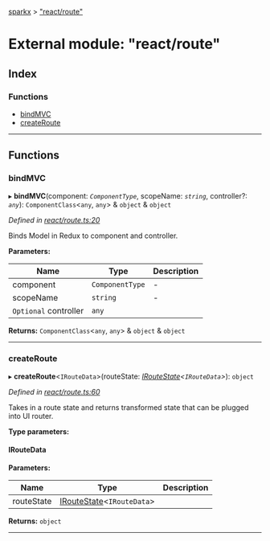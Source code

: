 [sparkx](../README.md) > ["react/route"](../modules/_react_route_.md)

# External module: "react/route"

## Index

### Functions

* [bindMVC](_react_route_.md#bindmvc)
* [createRoute](_react_route_.md#createroute)

---

## Functions

<a id="bindmvc"></a>

###  bindMVC

▸ **bindMVC**(component: *`ComponentType`*, scopeName: *`string`*, controller?: *`any`*): `ComponentClass`<`any`, `any`> & `object` & `object`

*Defined in [react/route.ts:20](https://github.com/pushkar8723/sparkx/blob/f8f96d7/src/react/route.ts#L20)*

Binds Model in Redux to component and controller.

**Parameters:**

| Name | Type | Description |
| ------ | ------ | ------ |
| component | `ComponentType` |  \- |
| scopeName | `string` |  \- |
| `Optional` controller | `any` |   |

**Returns:** `ComponentClass`<`any`, `any`> & `object` & `object`

___
<a id="createroute"></a>

###  createRoute

▸ **createRoute**<`IRouteData`>(routeState: *[IRouteState](../interfaces/_core_types_.iroutestate.md)<`IRouteData`>*): `object`

*Defined in [react/route.ts:60](https://github.com/pushkar8723/sparkx/blob/f8f96d7/src/react/route.ts#L60)*

Takes in a route state and returns transformed state that can be plugged into UI router.

**Type parameters:**

#### IRouteData 
**Parameters:**

| Name | Type | Description |
| ------ | ------ | ------ |
| routeState | [IRouteState](../interfaces/_core_types_.iroutestate.md)<`IRouteData`> |   |

**Returns:** `object`

___

